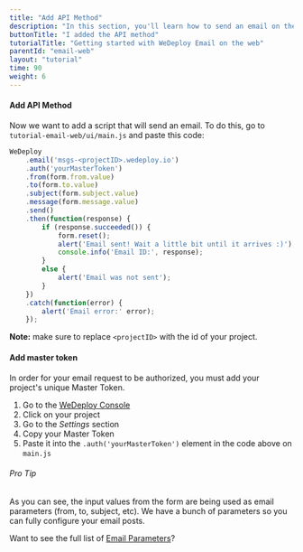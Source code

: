 ```yaml
---
title: "Add API Method"
description: "In this section, you'll learn how to send an email on the web using the WeDeploy API Client."
buttonTitle: "I added the API method"
tutorialTitle: "Getting started with WeDeploy Email on the web"
parentId: "email-web"
layout: "tutorial"
time: 90
weight: 6
---
```


#### Add API Method

Now we want to add a script that will send an email. To do this, go to `tutorial-email-web/ui/main.js` and paste this code:

```javascript
WeDeploy
	.email('msgs-<projectID>.wedeploy.io')
	.auth('yourMasterToken')
	.from(form.from.value)
	.to(form.to.value)
	.subject(form.subject.value)
	.message(form.message.value)
	.send()
	.then(function(response) {
		if (response.succeeded()) {
			form.reset();
			alert('Email sent! Wait a little bit until it arrives :)');
			console.info('Email ID:', response);
		}
		else {
			alert('Email was not sent');
		}
	})
	.catch(function(error) {
		alert('Email error:' error);
	});
```

**Note:** make sure to replace `<projectID>` with the id of your project.

#### Add master token

In order for your email request to be authorized, you must add your project's unique Master Token.

1. Go to the <a href="https://console.wedeploy.com" target="_blank">WeDeploy Console</a>
2. Click on your project
3. Go to the _Settings_ section
4. Copy your Master Token
5. Paste it into the `.auth('yourMasterToken')` element in the code above on `main.js`

<aside>

###### <span class="icon-16-star"></span> Pro Tip

As you can see, the input values from the form are being used as email parameters (from, to, subject, etc). We have a bunch of parameters so you can fully configure your email posts.

Want to see the full list of <a href="/docs/email/sending-email/" target="_blank">Email Parameters</a>?

</aside>
